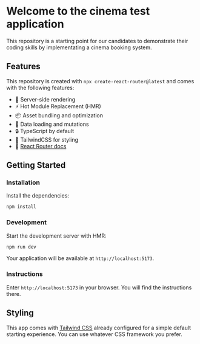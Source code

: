 # Welcome to the cinema test application

This repository is a starting point for our candidates to demonstrate their coding skills by implementating a cinema booking system.

## Features

This repository is created with `npx create-react-router@latest` and comes with the following features:

- 🚀 Server-side rendering
- ⚡️ Hot Module Replacement (HMR)
- 📦 Asset bundling and optimization
- 🔄 Data loading and mutations
- 🔒 TypeScript by default
- 🎉 TailwindCSS for styling
- 📖 [React Router docs](https://reactrouter.com/)

## Getting Started

### Installation

Install the dependencies:

```bash
npm install
```

### Development

Start the development server with HMR:

```bash
npm run dev
```

Your application will be available at `http://localhost:5173`.

### Instructions

Enter `http://localhost:5173` in your browser. You will find the instructions there.

## Styling

This app comes with [Tailwind CSS](https://tailwindcss.com/) already configured for a simple default starting experience. You can use whatever CSS framework you prefer.

